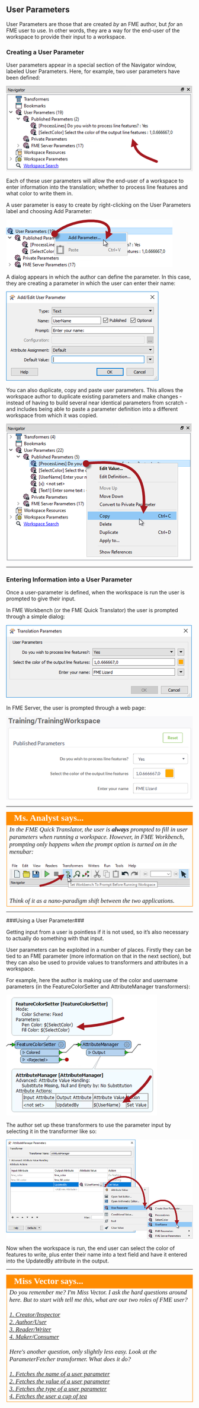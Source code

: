 ## User Parameters ##

User Parameters are those that are created *by* an FME author, but *for* an FME user to use. In other words, they are a way for the end-user of the workspace to provide their input to a workspace.


### Creating a User Parameter ###
User parameters appear in a special section of the Navigator window, labeled User Parameters. Here, for example, two user parameters have been defined:

![](./Images/Img4.003.UserParametersInNavigator.png)

Each of these user parameters will allow the end-user of a workspace to enter information into the translation; whether to process line features and what color to write them in. 

A user parameter is easy to create by right-clicking on the User Parameters label and choosing Add Parameter:

![](./Images/Img4.004.RightClickAddParameter.png) <!-- ** Update screenshot-->

A dialog appears in which the author can define the parameter. In this case, they are creating a parameter in which the user can enter their name:

![](./Images/Img4.005.DefiningUserParameter.png) <!-- ** Update Screenshot-->


You can also duplicate, copy and paste user parameters. This allows the workspace author to duplicate existing parameters and make changes - instead of having to build several near identical parameters from scratch - and includes being able to paste a parameter definition into a different workspace from which it was copied. 

![](./Images/Img4.005b.CopyingUserParameter.png) 

---

### Entering Information into a User Parameter ###
Once a user-parameter is defined, when the workspace is run the user is prompted to give their input. 

In FME Workbench (or the FME Quick Translator) the user is prompted through a simple dialog:

![](./Images/Img4.006.UserParameterDialog.png) 

In FME Server, the user is prompted through a web page:

![](./Images/Img4.007.UserParameterServer.png) <!-- ** Check on Server --> 


---

<!--Person X Says Section-->

<table style="border-spacing: 0px">
<tr>
<td style="vertical-align:middle;background-color:darkorange;border: 2px solid darkorange">
<i class="fa fa-quote-left fa-lg fa-pull-left fa-fw" style="color:white;padding-right: 12px;vertical-align:text-top"></i>
<span style="color:white;font-size:x-large;font-weight: bold;font-family:serif">Ms. Analyst says...</span>
</td>
</tr>

<tr>
<td style="border: 1px solid darkorange">
<span style="font-family:serif; font-style:italic; font-size:larger">
In the FME Quick Translator, the user is <strong>always</strong> prompted to fill in user parameters when running a workspace. However, in FME Workbench, prompting only happens when the prompt option is turned on in the menubar:
<br><br><img src="./Images/Img4.008.PromptOption.png">
<br><br>Think of it as a nano-paradigm shift between the two applications.
</span>
</td>
</tr>
</table>

---

###Using a User Parameter###

Getting input from a user is pointless if it is not used, so it’s also necessary to actually do something with that input.

User parameters can be exploited in a number of places. Firstly they can be tied to an FME parameter (more information on that in the next section), but they can also be used to provide values to transformers and attributes in a workspace.

For example, here the author is making use of the color and username parameters (in the FeatureColorSetter and AttributeManager transformers):


![](./Images/Img4.009.UsingUserParameterInput.png) <!-- ** Update screenshot -->


The author set up these transformers to use the parameter input by selecting it in the transformer like so:

![](./Images/Img4.010.SelectingUserParameterInput.png) <!-- ** Update screenshot--> 

Now when the workspace is run, the end user can select the color of features to write, plus enter their name into a text field and have it entered into the UpdatedBy attribute in the output.

---

<!--Person X Says Section-->

<table style="border-spacing: 0px">
<tr>
<td style="vertical-align:middle;background-color:darkorange;border: 2px solid darkorange">
<i class="fa fa-quote-left fa-lg fa-pull-left fa-fw" style="color:white;padding-right: 12px;vertical-align:text-top"></i>
<span style="color:white;font-size:x-large;font-weight: bold;font-family:serif">Miss Vector says...</span>
</td>
</tr>

<tr>
<td style="border: 1px solid darkorange">
<span style="font-family:serif; font-style:italic; font-size:larger">
Do you remember me? I'm Miss Vector. I ask the hard questions around here. But to start with tell me this, what are our two roles of FME user? 
<br><br><a href="http://52.73.3.37/fmedatastreaming/Manual/QAResponse2017.fmw?chapter=11&question=1&answer=1&DestDataset_TEXTLINE=C%3A%5CFMEOutput%5CQAResponse.html">1. Creator/Inspector</a>
<br><a href="http://52.73.3.37/fmedatastreaming/Manual/QAResponse2017.fmw?chapter=11&question=1&answer=2&DestDataset_TEXTLINE=C%3A%5CFMEOutput%5CQAResponse.html">2. Author/User</a>
<br><a href="http://52.73.3.37/fmedatastreaming/Manual/QAResponse2017.fmw?chapter=11&question=1&answer=3&DestDataset_TEXTLINE=C%3A%5CFMEOutput%5CQAResponse.html">3. Reader/Writer</a>
<br><a href="http://52.73.3.37/fmedatastreaming/Manual/QAResponse2017.fmw?chapter=11&question=1&answer=4&DestDataset_TEXTLINE=C%3A%5CFMEOutput%5CQAResponse.html">4. Maker/Consumer</a>
<br><br>Here's another question, only slightly less easy. Look at the ParameterFetcher transformer. What does it do?
<br><br><a href="http://52.73.3.37/fmedatastreaming/Manual/QAResponse2017.fmw?chapter=11&question=2&answer=1&DestDataset_TEXTLINE=C%3A%5CFMEOutput%5CQAResponse.html">1. Fetches the name of a user parameter</a>
<br><a href="http://52.73.3.37/fmedatastreaming/Manual/QAResponse2017.fmw?chapter=11&question=2&answer=2&DestDataset_TEXTLINE=C%3A%5CFMEOutput%5CQAResponse.html">2. Fetches the value of a user parameter</a>
<br><a href="http://52.73.3.37/fmedatastreaming/Manual/QAResponse2017.fmw?chapter=11&question=2&answer=3&DestDataset_TEXTLINE=C%3A%5CFMEOutput%5CQAResponse.html">3. Fetches the type of a user parameter</a>
<br><a href="http://52.73.3.37/fmedatastreaming/Manual/QAResponse2017.fmw?chapter=11&question=2&answer=4&DestDataset_TEXTLINE=C%3A%5CFMEOutput%5CQAResponse.html">4. Fetches the user a cup of tea</a>
</span>
</td>
</tr>
</table>